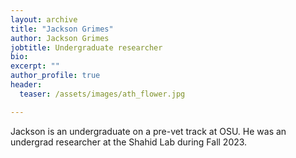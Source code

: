 ```yaml
---
layout: archive
title: "Jackson Grimes"
author: Jackson Grimes
jobtitle: Undergraduate researcher
bio:
excerpt: ""
author_profile: true
header:
  teaser: /assets/images/ath_flower.jpg

---
```

Jackson is an undergraduate on a pre-vet track at OSU. He was an undergrad researcher at the Shahid Lab during Fall 2023.
